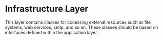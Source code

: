 # Infrastructure Layer
This layer contains classes for accessing external resources such as file systems, web services, smtp, and so on. These classes should be based on interfaces defined within the application layer.